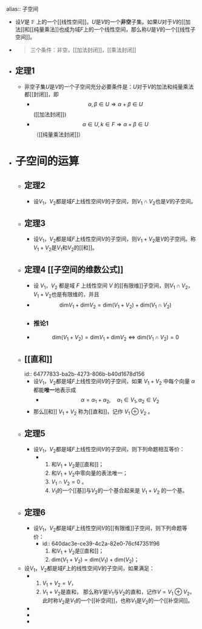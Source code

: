 alias:: 子空间

- 设$V$是 $\mathbb{F}$ 上的一个[[线性空间]]。$U$是$V$的一个**非空**子集。如果$U$对于$V$的[[加法]]和[[纯量乘法]]也成为域$F$上的一个线性空间，那么称$U$是$V$的一个[[线性子空间]]。
- > 三个条件：非空，[[加法封闭]]，[[乘法封闭]]
- ## 定理1
	- 非空子集$U$是$V$的一个子空间充分必要条件是：$U$对于$V$的加法和纯量乘法都[[封闭]]，即
		- $$\alpha,\beta\in U\Longrightarrow\alpha+\beta\in U$$([[加法封闭]])
		- $$\alpha\in U, k\in F\Longrightarrow\alpha+\beta\in U$$（[[纯量乘法封闭]]）
- # 子空间的运算
	- ## 定理2
		- 设$V_1$，$V_2$都是域$F$上线性空间$V$的子空间，则$V_1\cap V_2$也是$V$的子空间。
	- ## 定理3
		- 设$V_1$，$V_2$都是域$F$上线性空间$V$的子空间，则$V_1+V_2$是$V$的子空间。称$V_1+V_2$是$V_1$和$V_2$的[[和]]。
	- ## 定理4 [[子空间的维数公式]]
		- 设 $V_1$，$V_2$ 都是域 $F$ 上线性空间 $V$ 的[[有限维]]子空间，则$V_1\cap V_2$，$V_1 + V_2$也是有限维的，并且
		- $$\mathrm{dim}V_1+\mathrm{dim}V_2=\mathrm{dim}(V_1+V_2)+\mathrm{dim}(V_1\cap V_2)$$
		- ### 推论1
		- $$\mathrm{dim}(V_1+V_2)=\mathrm{dim}V_1+\mathrm{dim}V_2\Longleftrightarrow \mathrm{dim}(V_1\cap V_2)=0$$
	- ## [[直和]]
	  id:: 64777833-ba2b-4273-806b-b40d1678d156
		- 设$V_1$，$V_2$都是域$F$上线性空间$V$的子空间，如果 $V_1+V_2$ 中每个向量 $\alpha$ 都能**唯一**地表示成
			- $$\alpha=\alpha_1+\alpha_2,\quad \alpha_1\in V_1,\alpha_2\in V_2$$
		- 那么[[和]] $V_1+V_2$ 称为[[直和]]，记作 $V_1\oplus V_2$ 。
	- ## 定理5
		- 设$V_1$，$V_2$都是域$F$上线性空间$V$的子空间，则下列命题相互等价：
			- 1. 和$V_1+V_2$是[[直和]]；
			  2. 和$V_1+V_2$中零向量的表法唯一；
			  3.  $V_1\cap V_2=0$ 。
			  4. $V_1$的一个[[基]]与$V_2$的一个基合起来是 $V_1+V_2$ 的一个基。
	- ## 定理6
		- 设$V_1$，$V_2$都是域$F$上线性空间$V$的[[有限维]]子空间，则下列命题等价：
			- id:: 640dac3e-ce39-4c2a-82e0-76cf47351f96
			  1. 和$V_1+V_2$是[[直和]]；
			  5. $\mathrm{dim}(V_1+V_2)=\mathrm{dim}(V_1)+\mathrm{dim}(V_2)$；
	- 设$V_1$，$V_2$都是域$F$上的线性空间$V$的子空间，如果满足：
		- 1. $V_1+V_2=V$，
		  2. $V_1+V_2$是直和，
		  那么称$V$是$V_1$与$V_2$的直和，记作$V=V_1\oplus V_2$。此时称$V_2$是$V_1$的一个[[补空间]]，也称$V_1$是$V_2$的一个[[补空间]]。
		-
		-
		-